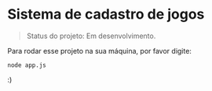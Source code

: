# Sistema de cadastro de jogos

> Status do projeto: Em desenvolvimento.

Para rodar esse projeto na sua máquina, por favor digite:

```
node app.js
```

:)